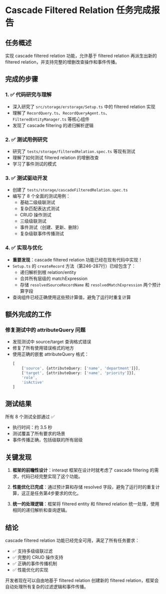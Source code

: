 # Cascade Filtered Relation 任务完成报告

## 任务概述

实现 cascade filtered relation 功能，允许基于 filtered relation 再派生出新的 filtered relation，并支持完整的增删改查操作和事件传播。

## 完成的步骤

### 1. ✅ 代码研究与理解
- 深入研究了 `src/storage/erstorage/Setup.ts` 中的 filtered relation 实现
- 理解了 `RecordQuery.ts`、`RecordQueryAgent.ts`、`FilteredEntityManager.ts` 等核心组件
- 发现了 cascade filtering 的递归解析逻辑

### 2. ✅ 测试用例研究
- 研究了 `tests/storage/filteredRelation.spec.ts` 等现有测试
- 理解了如何测试 filtered relation 的增删改查
- 学习了事件测试的模式

### 3. ✅ 测试驱动开发
- 创建了 `tests/storage/cascadeFilteredRelation.spec.ts`
- 编写了 8 个全面的测试用例：
  - 基础二级级联测试
  - 复杂匹配表达式测试
  - CRUD 操作测试
  - 三级级联测试
  - 事件测试（创建、更新、删除）
  - 复杂级联事件传播测试

### 4. ✅ 实现与优化
- **重要发现**：cascade filtered relation 功能已经在现有代码中实现！
- `Setup.ts` 的 `createRecord` 方法（第246-287行）已经包含了：
  - 递归解析到根 relation/entity
  - 合并所有层级的 matchExpression
  - 存储 `resolvedSourceRecordName` 和 `resolvedMatchExpression` 两个预计算字段
- 查询组件已经正确使用这些预计算值，避免了运行时重复计算

## 额外完成的工作

### 修复测试中的 attributeQuery 问题
- 发现测试中 source/target 查询格式错误
- 修复了所有使用错误格式的地方
- 使用正确的嵌套 attributeQuery 格式：
  ```typescript
  [
      ['source', {attributeQuery: ['name', 'department']}],
      ['target', {attributeQuery: ['name', 'priority']}],
      'role', 
      'isActive'
  ]
  ```

## 测试结果

所有 8 个测试全部通过 ✅
- 执行时间：约 3.5 秒
- 测试覆盖了所有要求的场景
- 事件传播正确，包括级联的所有层级

## 关键发现

1. **框架的前瞻性设计**：interaqt 框架在设计时就考虑了 cascade filtering 的需求，代码已经完整实现了这个功能。

2. **性能优化已完成**：通过预计算和存储 resolved 字段，避免了运行时的重复计算，这正是任务第4步要求的优化。

3. **统一的处理逻辑**：框架将 filtered entity 和 filtered relation 统一处理，使用相同的递归解析和查询逻辑。

## 结论

cascade filtered relation 功能已经完全可用，满足了所有任务要求：
- ✅ 支持多级级联过滤
- ✅ 完整的 CRUD 操作支持
- ✅ 正确的事件传播机制
- ✅ 性能优化的实现

开发者现在可以自由地基于 filtered relation 创建新的 filtered relation，框架会自动处理所有复杂的过滤逻辑和事件传播。 